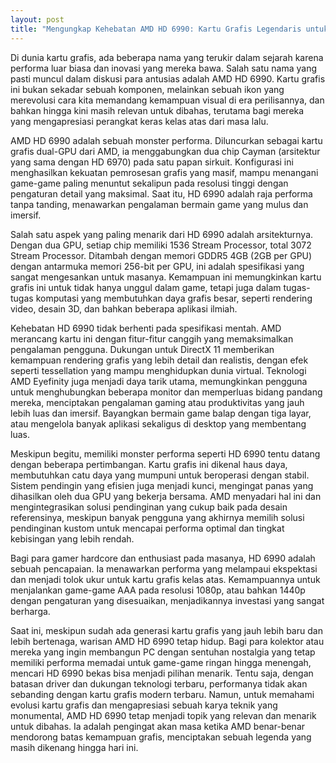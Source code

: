 ```yaml
---
layout: post
title: "Mengungkap Kehebatan AMD HD 6990: Kartu Grafis Legendaris untuk Era Modern"
---
```


Di dunia kartu grafis, ada beberapa nama yang terukir dalam sejarah karena performa luar biasa dan inovasi yang mereka bawa. Salah satu nama yang pasti muncul dalam diskusi para antusias adalah AMD HD 6990. Kartu grafis ini bukan sekadar sebuah komponen, melainkan sebuah ikon yang merevolusi cara kita memandang kemampuan visual di era perilisannya, dan bahkan hingga kini masih relevan untuk dibahas, terutama bagi mereka yang mengapresiasi perangkat keras kelas atas dari masa lalu.

AMD HD 6990 adalah sebuah monster performa. Diluncurkan sebagai kartu grafis dual-GPU dari AMD, ia menggabungkan dua chip Cayman (arsitektur yang sama dengan HD 6970) pada satu papan sirkuit. Konfigurasi ini menghasilkan kekuatan pemrosesan grafis yang masif, mampu menangani game-game paling menuntut sekalipun pada resolusi tinggi dengan pengaturan detail yang maksimal. Saat itu, HD 6990 adalah raja performa tanpa tanding, menawarkan pengalaman bermain game yang mulus dan imersif.

Salah satu aspek yang paling menarik dari HD 6990 adalah arsitekturnya. Dengan dua GPU, setiap chip memiliki 1536 Stream Processor, total 3072 Stream Processor. Ditambah dengan memori GDDR5 4GB (2GB per GPU) dengan antarmuka memori 256-bit per GPU, ini adalah spesifikasi yang sangat mengesankan untuk masanya. Kemampuan ini memungkinkan kartu grafis ini untuk tidak hanya unggul dalam game, tetapi juga dalam tugas-tugas komputasi yang membutuhkan daya grafis besar, seperti rendering video, desain 3D, dan bahkan beberapa aplikasi ilmiah.

Kehebatan HD 6990 tidak berhenti pada spesifikasi mentah. AMD merancang kartu ini dengan fitur-fitur canggih yang memaksimalkan pengalaman pengguna. Dukungan untuk DirectX 11 memberikan kemampuan rendering grafis yang lebih detail dan realistis, dengan efek seperti tessellation yang mampu menghidupkan dunia virtual. Teknologi AMD Eyefinity juga menjadi daya tarik utama, memungkinkan pengguna untuk menghubungkan beberapa monitor dan memperluas bidang pandang mereka, menciptakan pengalaman gaming atau produktivitas yang jauh lebih luas dan imersif. Bayangkan bermain game balap dengan tiga layar, atau mengelola banyak aplikasi sekaligus di desktop yang membentang luas.

Meskipun begitu, memiliki monster performa seperti HD 6990 tentu datang dengan beberapa pertimbangan. Kartu grafis ini dikenal haus daya, membutuhkan catu daya yang mumpuni untuk beroperasi dengan stabil. Sistem pendingin yang efisien juga menjadi kunci, mengingat panas yang dihasilkan oleh dua GPU yang bekerja bersama. AMD menyadari hal ini dan mengintegrasikan solusi pendinginan yang cukup baik pada desain referensinya, meskipun banyak pengguna yang akhirnya memilih solusi pendinginan kustom untuk mencapai performa optimal dan tingkat kebisingan yang lebih rendah.

Bagi para gamer hardcore dan enthusiast pada masanya, HD 6990 adalah sebuah pencapaian. Ia menawarkan performa yang melampaui ekspektasi dan menjadi tolok ukur untuk kartu grafis kelas atas. Kemampuannya untuk menjalankan game-game AAA pada resolusi 1080p, atau bahkan 1440p dengan pengaturan yang disesuaikan, menjadikannya investasi yang sangat berharga.

Saat ini, meskipun sudah ada generasi kartu grafis yang jauh lebih baru dan lebih bertenaga, warisan AMD HD 6990 tetap hidup. Bagi para kolektor atau mereka yang ingin membangun PC dengan sentuhan nostalgia yang tetap memiliki performa memadai untuk game-game ringan hingga menengah, mencari HD 6990 bekas bisa menjadi pilihan menarik. Tentu saja, dengan batasan driver dan dukungan teknologi terbaru, performanya tidak akan sebanding dengan kartu grafis modern terbaru. Namun, untuk memahami evolusi kartu grafis dan mengapresiasi sebuah karya teknik yang monumental, AMD HD 6990 tetap menjadi topik yang relevan dan menarik untuk dibahas. Ia adalah pengingat akan masa ketika AMD benar-benar mendorong batas kemampuan grafis, menciptakan sebuah legenda yang masih dikenang hingga hari ini.
